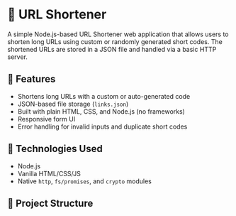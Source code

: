 # 🔗 URL Shortener

A simple Node.js-based URL Shortener web application that allows users to shorten long URLs using custom or randomly generated short codes. The shortened URLs are stored in a JSON file and handled via a basic HTTP server.

## 🚀 Features

- Shortens long URLs with a custom or auto-generated code
- JSON-based file storage (`links.json`)
- Built with plain HTML, CSS, and Node.js (no frameworks)
- Responsive form UI
- Error handling for invalid inputs and duplicate short codes

## 🧩 Technologies Used

- Node.js
- Vanilla HTML/CSS/JS
- Native `http`, `fs/promises`, and `crypto` modules

## 📂 Project Structure


